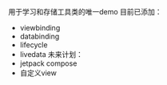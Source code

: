 用于学习和存储工具类的唯一demo
目前已添加：
- viewbinding
- databinding
- lifecycle
- livedata
未来计划：
- jetpack compose
- 自定义view
